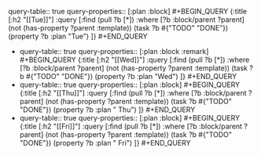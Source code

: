 query-table:: true
query-properties:: [:plan :block]
#+BEGIN_QUERY
{:title [:h2 "[[Tue]]"]
 :query [:find (pull ?b [*])
         :where
         [?b :block/parent ?parent]
         (not (has-property ?parent :template))
         (task ?b #{"TODO" "DONE"})
         (property ?b :plan "Tue")
]}
#+END_QUERY

- query-table:: true
  query-properties:: [:plan :block :remark]
  #+BEGIN_QUERY
  {:title [:h2 "[[Wed]]"]
   :query [:find (pull ?b [*])
           :where
           [?b :block/parent ?parent]
           (not (has-property ?parent :template))
           (task ?b #{"TODO" "DONE"})
           (property ?b :plan "Wed")
  ]}
  #+END_QUERY
- query-table:: true
  query-properties:: [:plan :block]
  #+BEGIN_QUERY
  {:title [:h2 "[[Thu]]"]
   :query [:find (pull ?b [*])
           :where
           [?b :block/parent ?parent]
           (not (has-property ?parent :template))
           (task ?b #{"TODO" "DONE"})
           (property ?b :plan " Thu")
  ]}
  #+END_QUERY
- query-table:: true
  query-properties:: [:plan :block]
  #+BEGIN_QUERY
  {:title [:h2 "[[Fri]]"]
   :query [:find (pull ?b [*])
           :where
           [?b :block/parent ?parent]
           (not (has-property ?parent :template))
           (task ?b #{"TODO" "DONE"})
           (property ?b :plan " Fri")
  ]}
  #+END_QUERY